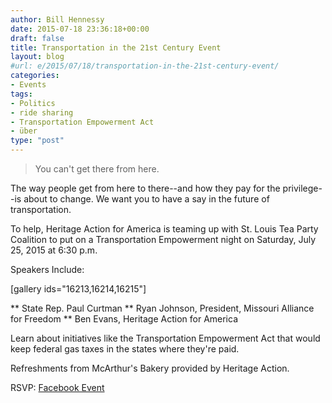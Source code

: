 ```yaml
---
author: Bill Hennessy
date: 2015-07-18 23:36:18+00:00
draft: false
title: Transportation in the 21st Century Event
layout: blog
#url: e/2015/07/18/transportation-in-the-21st-century-event/
categories:
- Events
tags:
- Politics
- ride sharing
- Transportation Empowerment Act
- über
type: "post"
---
```


> You can't get there from here.



The way people get from here to there--and how they pay for the privilege--is about to change. We want you to have a say in the future of transportation.

To help, Heritage Action for America is teaming up with St. Louis Tea Party Coalition to put on a Transportation Empowerment night on Saturday, July 25, 2015 at 6:30 p.m.

Speakers Include:

[gallery ids="16213,16214,16215"]




** State Rep. Paul Curtman
** Ryan Johnson, President, Missouri Alliance for Freedom
** Ben Evans, Heritage Action for America


Learn about initiatives like the Transportation Empowerment Act that would keep federal gas taxes in the states where they're paid.

Refreshments from McArthur's Bakery provided by Heritage Action.

RSVP:
[Facebook Event](https://www.facebook.com/events/892354477504209/)

